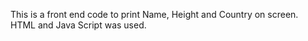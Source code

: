 This is a front end code to print Name, Height and Country on screen.
HTML and Java Script was used.